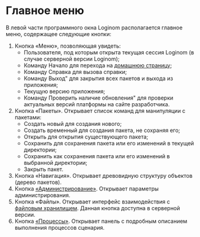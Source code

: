 # Главное меню

В левой части программного окна Loginom располагается главное меню, содержащее следующие кнопки:
1. Кнопка «Меню», позволяющая увидеть:
    * Пользователя, под которым открыта текущая сессия Loginom (в случае серверной версии Loginom);
    * Команду Начало для перехода на [домашнюю страницу](./home-page.md);
    * Команду Справка для вызова справки;
    * Команду Выход" для закрытия всех пакетов и выхода из приложения;
    * Текущую версию приложения;
    * Команду Проверить наличие обновления" для проверки актуальных версий платформы на сайте разработчика.
2. Кнопка «Пакеты». Открывает список команд для манипуляции с пакетами:
    * Создать новый для создания нового;
    * Создать временный для создания пакета, не сохраняя его;
    * Открыть для открытия существующего пакета;
    * Сохранить для сохранения пакета или его изменений в текущей директории;
    * Сохранить как сохранения пакета или его изменений в выбранной директории;
    * Закрыть пакет.
3. Кнопка «Навигация». Открывает древовидную структуру объектов (дерево пакетов).
4. Кнопка [«Администрирование»](../admin/README.md). Открывает параметры администрирования.
5. Кнопка «Файлы». Открывает интерфейс взаимодействия с [файловым хранилищем](../location_user_files.md). Данная кнопка доступна в серверной версии.
6. Кнопка [«Процессы»](./information-panel.md). Открывает панель с подробным описанием выполнения процессов сценария.